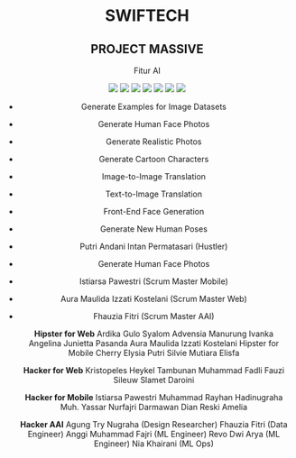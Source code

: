 <h1 align="center"> SWIFTECH </h1>
<h2 align="center"> PROJECT MASSIVE </h2>
<p align="center"> Fitur AI</p>

<div align="center">

<img src="https://img.shields.io/badge/TensorFlow-%23FF6F00.svg?style=for-the-badge&logo=TensorFlow&logoColor=white">
<img src="https://img.shields.io/badge/Matplotlib-%23ffffff.svg?style=for-the-badge&logo=Matplotlib&logoColor=black">
<img src="https://img.shields.io/badge/numpy-%23013243.svg?style=for-the-badge&logo=numpy&logoColor=white">
<img src="https://img.shields.io/badge/scikit--learn-%23F7931E.svg?style=for-the-badge&logo=scikit-learn&logoColor=white">
<img src="https://img.shields.io/badge/pandas-%23150458.svg?style=for-the-badge&logo=pandas&logoColor=white">
<img src="https://img.shields.io/badge/PyTorch-%23EE4C2C.svg?style=for-the-badge&logo=PyTorch&logoColor=white">
<img src="https://img.shields.io/badge/jupyter-%23FA0F00.svg?style=for-the-badge&logo=jupyter&logoColor=white">

- Generate Examples for Image Datasets
- Generate Human Face Photos
- Generate Realistic Photos
- Generate Cartoon Characters
- Image-to-Image Translation
- Text-to-Image Translation
- Front-End Face Generation
- Generate New Human Poses
- Putri Andani Intan Permatasari (Hustler)
- Generate Human Face Photos
- Istiarsa Pawestri (Scrum Master Mobile)
- Aura Maulida Izzati Kostelani (Scrum Master Web)
- Fhauzia Fitri (Scrum Master AAI)

  
  **Hipster for Web**
Ardika Gulo
Syalom Advensia Manurung
Ivanka Angelina Junietta Pasanda
Aura Maulida Izzati Kostelani
Hipster for Mobile
Cherry Elysia Putri
Silvie Mutiara Elisfa
   
  **Hacker for Web**
Kristopeles Heykel Tambunan
Muhammad Fadli Fauzi Sileuw
Slamet Daroini
   
  **Hacker for Mobile**
Istiarsa Pawestri
Muhammad Rayhan Hadinugraha
Muh. Yassar Nurfajri Darmawan
Dian Reski Amelia
   
   **Hacker AAI**
Agung Try Nugraha (Design Researcher)
Fhauzia Fitri (Data Engineer)
Anggi Muhammad Fajri (ML Engineer)
Revo Dwi Arya (ML Engineer)
Nia Khairani (ML Ops)
